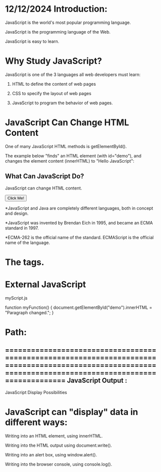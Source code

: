 12/12/2024
Introduction:
============
JavaScript is the world's most popular programming language. 

JavaScript is the programming language of the Web. 

JavaScript is easy to learn. 

Why Study JavaScript?
======================
JavaScript is one of the 3 languages all web developers must learn: 

   1. HTML to define the content of web pages 

   2. CSS to specify the layout of web pages 

   3. JavaScript to program the behavior of web pages. 

JavaScript Can Change HTML Content 
=====================================
One of many JavaScript HTML methods is getElementById(). 

The example below "finds" an HTML element (with id="demo"), and changes the element content (innerHTML) to "Hello JavaScript": 

<!DOCTYPE html>                                                                                              

<html> 

<body> 

<h2>What Can JavaScript Do?</h2> 

<p id="demo">JavaScript can change HTML content.</p> 

<button type="button" onclick='document.getElementById("demo").innerHTML = "Hello JavaScript!"'>Click Me!</button> 

</body> 

</html> 


*JavaScript and Java are completely different languages, both in concept and design. 

*JavaScript was invented by Brendan Eich in 1995, and became an ECMA standard in 1997. 

*ECMA-262 is the official name of the standard. ECMAScript is the official name of the language. 

The <script> Tag 
=================
In HTML, JavaScript code is inserted between <script> and </script> tags. 

<script> 
document.getElementById("demo").innerHTML = "My First JavaScript"; 
</script> 

External JavaScript 
===================
myScript.js 

function myFunction() { 
  document.getElementById("demo").innerHTML = "Paragraph changed."; 
} 

<script src="myScript.js"></script> 


Path: 
======
<script src="https://www.w3schools.com/js/myScript.js"></script> 

<script src="/js/myScript.js"></script> 

<script src="myScript.js"></script> 

==========================================================================================================================================================
JavaScript Output :
-----------------
JavaScript Display Possibilities 

JavaScript can "display" data in different ways: 
==============================================
Writing into an HTML element, using innerHTML. 

Writing into the HTML output using document.write(). 

Writing into an alert box, using window.alert(). 

Writing into the browser console, using console.log(). 

 
